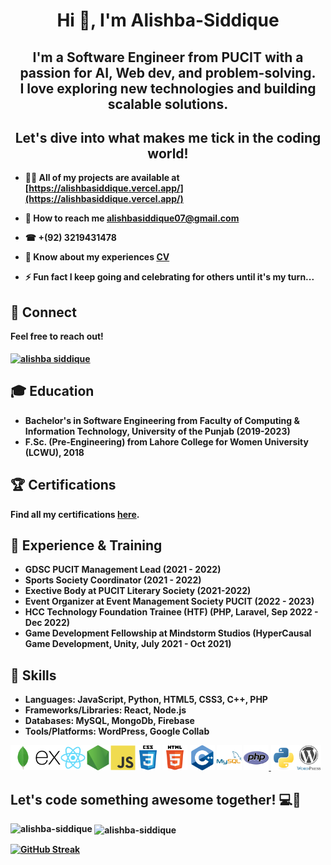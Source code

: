 <h1 align="center">Hi 👋, I'm Alishba-Siddique</h1>
<h2 align="center">I'm a <b>Software Engineer<b> from PUCIT with a passion for <strong>AI, Web dev, and problem-solving</strong>.<br />I love exploring new technologies and building scalable solutions.</h2>
<h2 align="center"> Let's dive into what makes me tick in the coding world!</h2>


- 👩‍💻 All of my projects are available at [https://alishbasiddique.vercel.app/](https://alishbasiddique.vercel.app/)

- 📧 How to reach me **alishbasiddique07@gmail.com**
- ☎ **+(92) 3219431478**

- 📄 Know about my experiences [CV]([https://drive.google.com/file/d/1EogbUZq7i6IiB1iMlVl2QwfKHPkHeXut/view?usp=sharing])

- ⚡ Fun fact **I keep going and celebrating for others until it's my turn...**

## 🤝 Connect
<p align="left">
Feel free to reach out!
<br><br>
<a href="https://linkedin.com/in/alishba-siddique" target="blank"><img align="center" src="https://raw.githubusercontent.com/rahuldkjain/github-profile-readme-generator/master/src/images/icons/Social/linked-in-alt.svg" alt="alishba siddique" height="30" width="40" /></a>
</p>


## 🎓 Education
- **Bachelor's in Software Engineering** from Faculty of Computing & Information Technology, University of the Punjab (2019-2023)
- **F.Sc. (Pre-Engineering)** from Lahore College for Women University (LCWU), 2018

## 🏆 Certifications
Find all my certifications [here](https://github.com/Alishba-Siddique/Certificates#certificates).

## 💼 Experience & Training
- **GDSC PUCIT Management Lead** (2021 - 2022)
- **Sports Society Coordinator** (2021 - 2022)
- **Exective Body at PUCIT Literary Society** (2021-2022)
- **Event Organizer at Event Management Society PUCIT** (2022 - 2023)
- **HCC Technology Foundation Trainee (HTF)** (PHP, Laravel, Sep 2022 - Dec 2022)
- **Game Development Fellowship at Mindstorm Studios** (HyperCausal Game Development, Unity, July 2021 - Oct 2021)


## 🚀 Skills
- **Languages:** JavaScript, Python, HTML5, CSS3, C++, PHP
- **Frameworks/Libraries:** React, Node.js
- **Databases:** MySQL, MongoDb, Firebase
- **Tools/Platforms:** WordPress, Google Collab

<p align="left"> <a href="https://www.mongodb.com/mern-stack#:~:text=MERN%20stands%20for%20MongoDB%2C%20Express,a%20client%2Dside%20JavaScript%20framework" target="_blank" rel="noreferrer"><img src="https://raw.githubusercontent.com/devicons/devicon/master/icons/mongodb/mongodb-original.svg" alt= MERN  width="40" height="40" /><a href="https://www.mongodb.com/mern-stack#:~:text=MERN%20stands%20for%20MongoDB%2C%20Express,a%20client%2Dside%20JavaScript%20framework" target="_blank" rel="noreferrer"><img src="https://raw.githubusercontent.com/devicons/devicon/master/icons/express/express-original.svg" alt= MERN  width="40" height="40" /><a href="https://www.mongodb.com/mern-stack#:~:text=MERN%20stands%20for%20MongoDB%2C%20Express,a%20client%2Dside%20JavaScript%20framework" target="_blank" rel="noreferrer"><img src="https://raw.githubusercontent.com/devicons/devicon/master/icons/react/react-original.svg" alt= MERN  width="40" height="40" /><a href="https://www.mongodb.com/mern-stack#:~:text=MERN%20stands%20for%20MongoDB%2C%20Express,a%20client%2Dside%20JavaScript%20framework" target="_blank" rel="noreferrer"><img src="https://raw.githubusercontent.com/devicons/devicon/master/icons/nodejs/nodejs-original.svg" alt= MERN  width="40" height="40" /><a href="https://developer.mozilla.org/en-US/docs/Web/JavaScript" target="_blank" rel="noreferrer"><img src="https://raw.githubusercontent.com/devicons/devicon/master/icons/javascript/javascript-original.svg" alt="javascript" width="40" height="40"/><a href="https://www.w3schools.com/css/" target="_blank" rel="noreferrer"><img src="https://raw.githubusercontent.com/devicons/devicon/master/icons/css3/css3-original-wordmark.svg" alt="css3" width="40" height="40"/></a> <a href="https://www.w3.org/html/" target="_blank" rel="noreferrer"><img src="https://raw.githubusercontent.com/devicons/devicon/master/icons/html5/html5-original-wordmark.svg" alt="html5" width="40" height="40"/></a> <a href="https://www.w3schools.com/cpp/" target="_blank" rel="noreferrer"><img src="https://raw.githubusercontent.com/devicons/devicon/master/icons/cplusplus/cplusplus-original.svg" alt="cplusplus" width="40" height="40"/></a> <a href="https://www.mysql.com/" target="_blank" rel="noreferrer"><img src="https://raw.githubusercontent.com/devicons/devicon/master/icons/mysql/mysql-original-wordmark.svg" alt="mysql" width="40" height="40"/></a> <a href="https://www.php.net" target="_blank" rel="noreferrer"><img src="https://raw.githubusercontent.com/devicons/devicon/master/icons/php/php-original.svg" alt="php" width="40" height="40"/> </a> <a href="https://www.python.org" target="_blank" rel="noreferrer"><img src="https://raw.githubusercontent.com/devicons/devicon/master/icons/python/python-original.svg" alt="python" width="40" height="40"/></a><a href="https://www.python.org" target="_blank" rel="noreferrer"><img src="https://raw.githubusercontent.com/devicons/devicon/master/icons/wordpress/wordpress-original.svg" alt="wordpress" width="40" height="40"/></a>



## Let's code something awesome together! 💻🚀

<p><img align="left" src="https://github-readme-stats.vercel.app/api/top-langs?username=alishba-siddique&show_icons=true&locale=en&layout=compact" alt="alishba-siddique" /></p>

<p>&nbsp;<img align="center" src="https://github-readme-stats.vercel.app/api?username=alishba-siddique&show_icons=true&locale=en" alt="alishba-siddique" /></p>

[![GitHub Streak](https://github-readme-streak-stats.herokuapp.com?user=Alishba-Siddique)](https://git.io/streak-stats)
